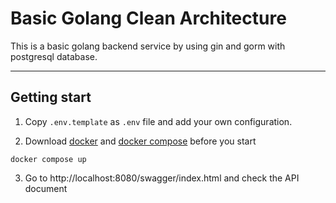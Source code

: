 # Basic Golang Clean Architecture

This is a basic golang backend service by using gin and gorm with postgresql database.

---

## Getting start

1. Copy `.env.template` as `.env` file and add your own configuration.

2. Download [docker](https://docs.docker.com/engine/install/) and [docker compose](https://docs.docker.com/compose/install/) before you start

```
docker compose up
```

3. Go to http://localhost:8080/swagger/index.html and check the API document
